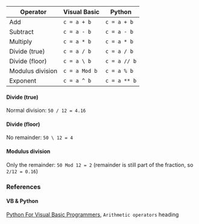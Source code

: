 
| Operator       | Visual Basic | Python      |
|----------------|--------------|-------------|
| Add            | `c = a + b`  | `c = a + b` |
| Subtract       | `c = a - b`  | `c = a - b` |
| Multiply       | `c = a * b`  | `c = a * b` |
| Divide (true)  | `c = a / b`  | `c = a / b` |
| Divide (floor) | `c = a \ b`  | `c = a // b`| 
|Modulus division| `c = a Mod b`| `c = a % b` | 
| Exponent       | `c = a ^ b`  | `c = a ** b`|

#### Divide (true)
Normal division: `50 / 12 = 4.1̇̇6`

#### Divide (floor)
No remainder: `50 \ 12 = 4`

#### Modulus division
Only the remainder: `50 Mod 12 = 2` (remainder is still part of the fraction, so `2/12 = 0.1̇̇6`)

<!-- ![6 recurring](http://walkman100.github.com/images/embeddable-images/6-recurring.png) -->

### References
#### VB & Python
[Python For Visual Basic Programmers](https://www.raspberrypi.org/learning/python-for-vb-programmers/worksheet/),
`Arithmetic operators` heading
